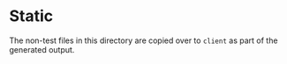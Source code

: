 # Static

The non-test files in this directory are copied over to `client` as part of the
generated output.
